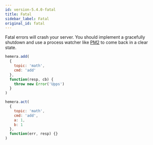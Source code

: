 ```yaml
---
id: version-5.4.0-fatal
title: Fatal
sidebar_label: Fatal
original_id: fatal
---
```


Fatal errors will crash your server. You should implement a gracefully shutdown and use a process watcher like [PM2](http://pm2.keymetrics.io/) to come back in a clear state.

```js
hemera.add(
  {
    topic: 'math',
    cmd: 'add'
  },
  function(resp, cb) {
    throw new Error('Upps')
  }
)

hemera.act(
  {
    topic: 'math',
    cmd: 'add',
    a: 1,
    b: 1
  },
  function(err, resp) {}
)
```
